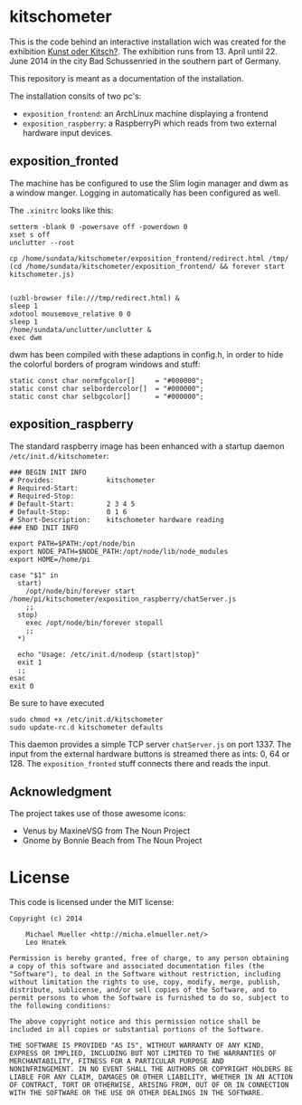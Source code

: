 # kitschometer

This is the code behind an interactive installation wich was created for
the exhibition [Kunst oder
Kitsch?](http://www.kloster-schussenried.de/kloster/klostermuseum/wie-huebsch-how-nice-che-bello/).
The exhibition runs from 13. April until 22. June 2014 in the city Bad
Schussenried in the southern part of Germany.

This repository is meant as a documentation of the installation.

The installation consits of two pc's: 
 * `exposition_frontend`: an ArchLinux machine displaying a frontend
 * `exposition_raspberry`: a RaspberryPi which reads from two external
   hardware input devices.


## exposition_fronted

The machine has be configured to use the Slim login manager and dwm as a
window manger. Logging in automatically has been configured as well.

The `.xinitrc` looks like this:

	setterm -blank 0 -powersave off -powerdown 0
	xset s off
	unclutter --root

	cp /home/sundata/kitschometer/exposition_frontend/redirect.html /tmp/
	(cd /home/sundata/kitschometer/exposition_frontend/ && forever start kitschometer.js)


	(uzbl-browser file:///tmp/redirect.html) & 
	sleep 1
	xdotool mousemove_relative 0 0
	sleep 1
	/home/sundata/unclutter/unclutter &
	exec dwm

dwm has been compiled with these adaptions in config.h, in order to hide
the colorful borders of program windows and stuff:

	static const char normfgcolor[]     = "#000000";
	static const char selbordercolor[]  = "#000000";
	static const char selbgcolor[]      = "#000000";


## exposition_raspberry

The standard raspberry image has been enhanced with a startup daemon
`/etc/init.d/kitschometer`:

	### BEGIN INIT INFO
	# Provides:             kitschometer
	# Required-Start:
	# Required-Stop:
	# Default-Start:        2 3 4 5
	# Default-Stop:         0 1 6
	# Short-Description:    kitschometer hardware reading
	### END INIT INFO

	export PATH=$PATH:/opt/node/bin
	export NODE_PATH=$NODE_PATH:/opt/node/lib/node_modules
	export HOME=/home/pi

	case "$1" in
	  start)
	    /opt/node/bin/forever start /home/pi/kitschometer/exposition_raspberry/chatServer.js
	    ;;
	  stop)
	    exec /opt/node/bin/forever stopall
	    ;;
	  *)

	  echo "Usage: /etc/init.d/nodeup {start|stop}"
	  exit 1
	  ;;
	esac
	exit 0

Be sure to have executed

	sudo chmod +x /etc/init.d/kitschometer
	sudo update-rc.d kitschometer defaults

This daemon provides a simple TCP server `chatServer.js` on port 1337. The
input from the external hardware buttons is streamed there as ints: 0, 64
or 128.
The `exposition_fronted` stuff connects there and reads the input.


## Acknowledgment

The project takes use of those awesome icons:

 * Venus by MaxineVSG from The Noun Project 
 * Gnome by Bonnie Beach from The Noun Project


# License

This code is licensed under the MIT license:

	Copyright (c) 2014

		Michael Mueller <http://micha.elmueller.net/>
		Leo Hnatek 

	Permission is hereby granted, free of charge, to any person obtaining
	a copy of this software and associated documentation files (the
	"Software"), to deal in the Software without restriction, including
	without limitation the rights to use, copy, modify, merge, publish,
	distribute, sublicense, and/or sell copies of the Software, and to
	permit persons to whom the Software is furnished to do so, subject to
	the following conditions:

	The above copyright notice and this permission notice shall be
	included in all copies or substantial portions of the Software.

	THE SOFTWARE IS PROVIDED "AS IS", WITHOUT WARRANTY OF ANY KIND,
	EXPRESS OR IMPLIED, INCLUDING BUT NOT LIMITED TO THE WARRANTIES OF
	MERCHANTABILITY, FITNESS FOR A PARTICULAR PURPOSE AND
	NONINFRINGEMENT. IN NO EVENT SHALL THE AUTHORS OR COPYRIGHT HOLDERS BE
	LIABLE FOR ANY CLAIM, DAMAGES OR OTHER LIABILITY, WHETHER IN AN ACTION
	OF CONTRACT, TORT OR OTHERWISE, ARISING FROM, OUT OF OR IN CONNECTION
	WITH THE SOFTWARE OR THE USE OR OTHER DEALINGS IN THE SOFTWARE.
